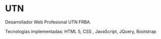 # UTN
Desarrollador Web Profesional UTN FRBA.

Tecnologías implementadas: HTML 5, CSS , JavaScript, JQuery, Bootstrap
